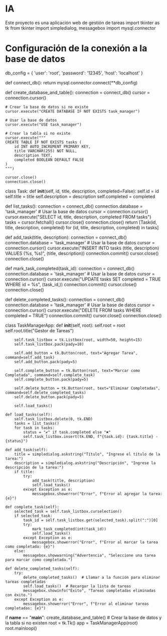 # IA
Este proyecto es una aplicación web de gestión de tareas
import tkinter as tk
from tkinter import simpledialog, messagebox
import mysql.connector

# Configuración de la conexión a la base de datos
db_config = {
    'user': 'root',
    'password': '12345',
    'host': 'localhost'
}

def connect_db():
    return mysql.connector.connect(**db_config)

def create_database_and_table():
    connection = connect_db()
    cursor = connection.cursor()
    
    # Crear la base de datos si no existe
    cursor.execute("CREATE DATABASE IF NOT EXISTS task_manager")
    
    # Usar la base de datos
    cursor.execute("USE task_manager")
    
    # Crear la tabla si no existe
    cursor.execute("""
    CREATE TABLE IF NOT EXISTS tasks (
        id INT AUTO_INCREMENT PRIMARY KEY,
        title VARCHAR(255) NOT NULL,
        description TEXT,
        completed BOOLEAN DEFAULT FALSE
    )
    """)
    
    cursor.close()
    connection.close()

class Task:
    def __init__(self, id, title, description, completed=False):
        self.id = id
        self.title = title
        self.description = description
        self.completed = completed

def list_tasks():
    connection = connect_db()
    connection.database = 'task_manager'  # Usar la base de datos
    cursor = connection.cursor()
    cursor.execute("SELECT id, title, description, completed FROM tasks")
    tasks = cursor.fetchall()
    cursor.close()
    connection.close()
    return [Task(id, title, description, completed) for (id, title, description, completed) in tasks]

def add_task(title, description):
    connection = connect_db()
    connection.database = 'task_manager'  # Usar la base de datos
    cursor = connection.cursor()
    cursor.execute("INSERT INTO tasks (title, description) VALUES (%s, %s)", (title, description))
    connection.commit()
    cursor.close()
    connection.close()

def mark_task_completed(task_id):
    connection = connect_db()
    connection.database = 'task_manager'  # Usar la base de datos
    cursor = connection.cursor()
    cursor.execute("UPDATE tasks SET completed = TRUE WHERE id = %s", (task_id,))
    connection.commit()
    cursor.close()
    connection.close()

def delete_completed_tasks():
    connection = connect_db()
    connection.database = 'task_manager'  # Usar la base de datos
    cursor = connection.cursor()
    cursor.execute("DELETE FROM tasks WHERE completed = TRUE")
    connection.commit()
    cursor.close()
    connection.close()

class TaskManagerApp:
    def __init__(self, root):
        self.root = root
        self.root.title("Gestor de Tareas")
        
        self.task_listbox = tk.Listbox(root, width=50, height=15)
        self.task_listbox.pack(pady=10)

        self.add_button = tk.Button(root, text="Agregar Tarea", command=self.add_task)
        self.add_button.pack(pady=5)

        self.complete_button = tk.Button(root, text="Marcar como Completada", command=self.complete_task)
        self.complete_button.pack(pady=5)

        self.delete_button = tk.Button(root, text="Eliminar Completadas", command=self.delete_completed_tasks)
        self.delete_button.pack(pady=5)

        self.load_tasks()

    def load_tasks(self):
        self.task_listbox.delete(0, tk.END)
        tasks = list_tasks()
        for task in tasks:
            status = "✔" if task.completed else "✖"
            self.task_listbox.insert(tk.END, f"{task.id}: {task.title} - {status}")

    def add_task(self):
        title = simpledialog.askstring("Título", "Ingrese el título de la tarea:")
        description = simpledialog.askstring("Descripción", "Ingrese la descripción de la tarea:")
        if title:
            try:
                add_task(title, description)
                self.load_tasks()
            except Exception as e:
                messagebox.showerror("Error", f"Error al agregar la tarea: {e}")

    def complete_task(self):
        selected_task = self.task_listbox.curselection()
        if selected_task:
            task_id = self.task_listbox.get(selected_task).split(":")[0]
            try:
                mark_task_completed(int(task_id))
                self.load_tasks()
            except Exception as e:
                messagebox.showerror("Error", f"Error al marcar la tarea como completada: {e}")
        else:
            messagebox.showwarning("Advertencia", "Seleccione una tarea para marcar como completada.")

    def delete_completed_tasks(self):
        try:
            delete_completed_tasks()  # Llamar a la función para eliminar tareas completadas
            self.load_tasks()  # Recargar la lista de tareas
            messagebox.showinfo("Éxito", "Tareas completadas eliminadas con éxito.")
        except Exception as e:
            messagebox.showerror("Error", f"Error al eliminar tareas completadas: {e}")

if __name__ == "__main__":
    create_database_and_table()  # Crear la base de datos y la tabla si no existen
    root = tk.Tk()
    app = TaskManagerApp(root)
    root.mainloop()
